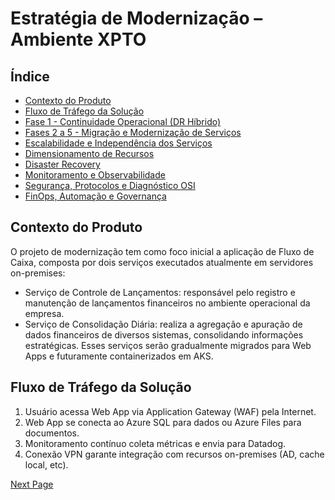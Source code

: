 # Estratégia de Modernização – Ambiente XPTO

## Índice

- [Contexto do Produto](#contexto-do-produto)
- [Fluxo de Tráfego da Solução](#fluxo-de-tráfego-da-solução)
- [Fase 1 - Continuidade Operacional (DR Híbrido)](Topologia_Fase-01_DR_Hibrido.md)
- [Fases 2 a 5 - Migração e Modernização de Serviços](Topologia_Fase-02_WebApp.md)
- [Escalabilidade e Independência dos Serviços](Escalabilidade.md)
- [Dimensionamento de Recursos](Dimensionamento_Recursos.md)
- [Disaster Recovery](Disaster_Recovery.md)
- [Monitoramento e Observabilidade](Monitoramento_Observabilidade.md)
- [Segurança, Protocolos e Diagnóstico OSI](Justificativas.md)
- [FinOps, Automação e Governança](Estrategia_FinOps.md)

## Contexto do Produto

O projeto de modernização tem como foco inicial a aplicação de Fluxo de Caixa, composta por dois serviços executados atualmente em servidores on-premises:

- Serviço de Controle de Lançamentos: responsável pelo registro e manutenção de lançamentos financeiros no ambiente operacional da empresa.
- Serviço de Consolidação Diária: realiza a agregação e apuração de dados financeiros de diversos sistemas, consolidando informações estratégicas. Esses serviços serão gradualmente migrados para Web Apps e futuramente containerizados em AKS.

## Fluxo de Tráfego da Solução

1. Usuário acessa Web App via Application Gateway (WAF) pela Internet.
2. Web App se conecta ao Azure SQL para dados ou Azure Files para documentos.
3. Monitoramento contínuo coleta métricas e envia para Datadog.
4. Conexão VPN garante integração com recursos on-premises (AD, cache local, etc).

[Next Page](Topologia_Fase-01_DR_Hibrido.md)
